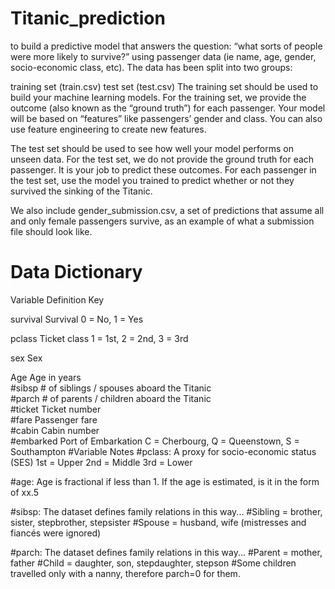# Titanic_prediction
to build a predictive model that answers the question: “what sorts of people were more likely to survive?” using passenger data (ie name, age, gender, socio-economic class, etc).
The data has been split into two groups:

training set (train.csv)
test set (test.csv)
The training set should be used to build your machine learning models. For the training set, we provide the outcome (also known as the “ground truth”) for each passenger. Your model will be based on “features” like passengers’ gender and class. You can also use feature engineering to create new features.

The test set should be used to see how well your model performs on unseen data. For the test set, we do not provide the ground truth for each passenger. It is your job to predict these outcomes. For each passenger in the test set, use the model you trained to predict whether or not they survived the sinking of the Titanic.

We also include gender_submission.csv, a set of predictions that assume all and only female passengers survive, as an example of what a submission file should look like.

# Data Dictionary
Variable	Definition	Key

survival	Survival	0 = No, 1 = Yes

pclass	Ticket class	1 = 1st, 2 = 2nd, 3 = 3rd

sex	Sex	

Age	Age in years	
#sibsp	# of siblings / spouses aboard the Titanic	
#parch	# of parents / children aboard the Titanic	
#ticket	Ticket number	
#fare	Passenger fare	
#cabin	Cabin number	
#embarked	Port of Embarkation	C = Cherbourg, Q = Queenstown, S = Southampton
#Variable Notes
#pclass: A proxy for socio-economic status (SES)
1st = Upper
2nd = Middle
3rd = Lower

#age: Age is fractional if less than 1. If the age is estimated, is it in the form of xx.5

#sibsp: The dataset defines family relations in this way...
#Sibling = brother, sister, stepbrother, stepsister
#Spouse = husband, wife (mistresses and fiancés were ignored)

#parch: The dataset defines family relations in this way...
#Parent = mother, father
#Child = daughter, son, stepdaughter, stepson
#Some children travelled only with a nanny, therefore parch=0 for them.
